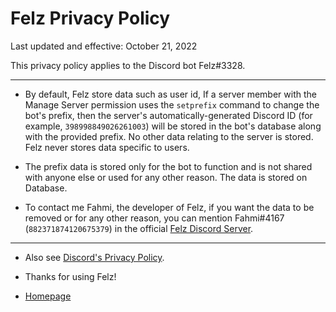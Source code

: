 # Felz Privacy Policy

Last updated and effective: October 21, 2022

This privacy policy applies to the Discord bot Felz#3328.

---

- By default, Felz store data such as user id,  If a server member with the Manage Server permission uses the `setprefix` command to change the bot's prefix, then the server's automatically-generated Discord ID (for example, `398998849026261003`) will be stored in the bot's database along with the provided prefix. No other data relating to the server is stored. Felz never stores data specific to users.

- The prefix data is stored only for the bot to function and is not shared with anyone else or used for any other reason. The data is stored on Database.

- To contact me Fahmi, the developer of Felz, if you want the data to be removed or for any other reason, you can mention Fahmi#4167 (`882371874120675379`) in the official [Felz Discord Server](https://discord.gg/VEpgPRSGCw).

---
- Also see [Discord's Privacy Policy](https://discord.com/privacy).

- Thanks for using Felz!

- [Homepage](/)
